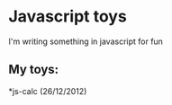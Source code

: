 Javascript toys
============

I'm writing something in javascript for fun

## My toys:
*js-calc (26/12/2012) 
